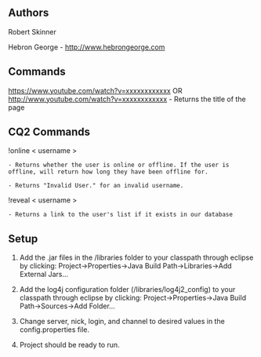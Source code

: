 Authors
-------------------------
Robert Skinner

Hebron George - http://www.hebrongeorge.com



Commands
-------------------------

https://www.youtube.com/watch?v=xxxxxxxxxxxx OR http://www.youtube.com/watch?v=xxxxxxxxxxxx
	- Returns the title of the page


CQ2 Commands
-------------------------

!online < username >

	- Returns whether the user is online or offline. If the user is offline, will return how long they have been offline for.
	
	- Returns "Invalid User." for an invalid username.
	

!reveal < username >

	- Returns a link to the user's list if it exists in our database



Setup
-------------------------

1. Add the .jar files in the /libraries folder to your classpath through eclipse by clicking:
	Project->Properties->Java Build Path->Libraries->Add External Jars...

2. Add the log4j configuration folder (/libraries/log4j2_config) to your classpath through eclipse by clicking:
	Project->Properties->Java Build Path->Sources->Add Folder...

3. Change server, nick, login, and channel to desired values in the config.properties file.

4. Project should be ready to run.
